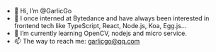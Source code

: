 - 👋 Hi, I’m @GarlicGo
- 👀 I once interned at Bytedance and have always been interested in frontend tech like TypeScript, React, Node.js, Koa, Egg.js...
- 🌱 I’m currently learning OpenCV, nodejs and micro service.
- 📫 The way to reach me: garlicgo@qq.com
